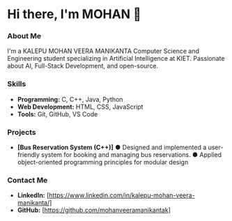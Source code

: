 

# Hi there, I'm MOHAN 👋

### About Me
I'm a KALEPU MOHAN VEERA MANIKANTA Computer Science and Engineering student specializing in Artificial Intelligence at KIET. Passionate about AI, Full-Stack Development, and open-source.

### Skills
- **Programming:** C, C++, Java, Python
- **Web Development:** HTML, CSS, JavaScript
- **Tools:** Git, GitHub, VS Code

### Projects
- **[Bus Reservation System (C++)]**
● Designed and implemented a user-friendly system for booking and managing bus
reservations.
● Applied object-oriented programming principles for modular design

### Contact Me
- **LinkedIn:** [https://www.linkedin.com/in/kalepu-mohan-veera-manikanta/]
- **GitHub:** [https://github.com/mohanveeramanikantak]
